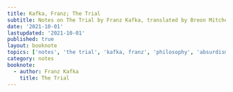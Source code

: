 ```yaml
---
title: Kafka, Franz; The Trial
subtitle: Notes on The Trial by Franz Kafka, translated by Breon Mitchell
date: '2021-10-01'
lastupdated: '2021-10-01'
published: true
layout: booknote
topics: ['notes', 'the trial', 'kafka, franz', 'philosophy', 'absurdism']
category: notes
booknote:
  - author: Franz Kafka  
    title: The Trial
---
```

